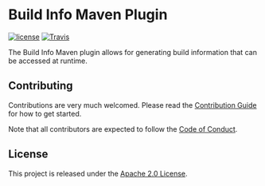 # Build Info Maven Plugin

[![license](https://img.shields.io/github/license/mashape/apistatus.svg?style=for-the-badge)]()
[![Travis](https://img.shields.io/travis/ybt195/build-info-maven-plugin.svg?style=for-the-badge)]()

The Build Info Maven plugin allows for generating build information that can be accessed at runtime.

## Contributing

Contributions are very much welcomed. Please read the [Contribution Guide](CONTRIBUTING.md) for how to get started.

Note that all contributors are expected to follow the [Code of Conduct](CODE_OF_CONDUCT.md).

## License

This project is released under the [Apache 2.0 License](LICENSE).
